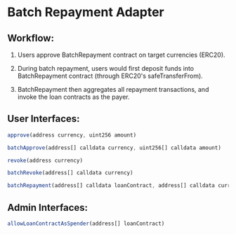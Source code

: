 # Batch Repayment Adapter

## Workflow:

1. Users approve BatchRepayment contract on target currencies (ERC20).

2. During batch repayment, users would first deposit funds into BatchRepayment contract (through ERC20's safeTransferFrom).

3. BatchRepayment then aggregates all repayment transactions, and invoke the loan contracts as the payer.

## User Interfaces:

```js
approve(address currency, uint256 amount)
```

```js
batchApprove(address[] calldata currency, uint256[] calldata amount)
```

```js
revoke(address currency)
```

```js
batchRevoke(address[] calldata currency)
```

```js
batchRepayment(address[] calldata loanContract, address[] calldata currency, uint256[] amount)
```

## Admin Interfaces:

```js
allowLoanContractAsSpender(address[] loanContract)
```